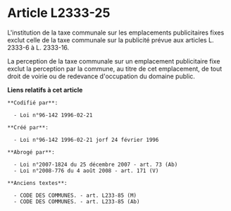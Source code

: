 # Article L2333-25

L'institution de la taxe communale sur les emplacements publicitaires fixes exclut celle de la taxe communale sur la
publicité prévue aux articles L. 2333-6 à L. 2333-16.

La perception de la taxe communale sur un emplacement publicitaire fixe exclut la perception par la commune, au titre de cet
emplacement, de tout droit de voirie ou de redevance d'occupation du domaine public.

**Liens relatifs à cet article**

	**Codifié par**:

	  - Loi n°96-142 1996-02-21

	**Créé par**:

	  - Loi n°96-142 1996-02-21 jorf 24 février 1996

	**Abrogé par**:

	  - Loi n°2007-1824 du 25 décembre 2007 - art. 73 (Ab)
	  - Loi n°2008-776 du 4 août 2008 - art. 171 (V)

	**Anciens textes**:

	  - CODE DES COMMUNES. - art. L233-85 (M)
	  - CODE DES COMMUNES. - art. L233-85 (Ab)
